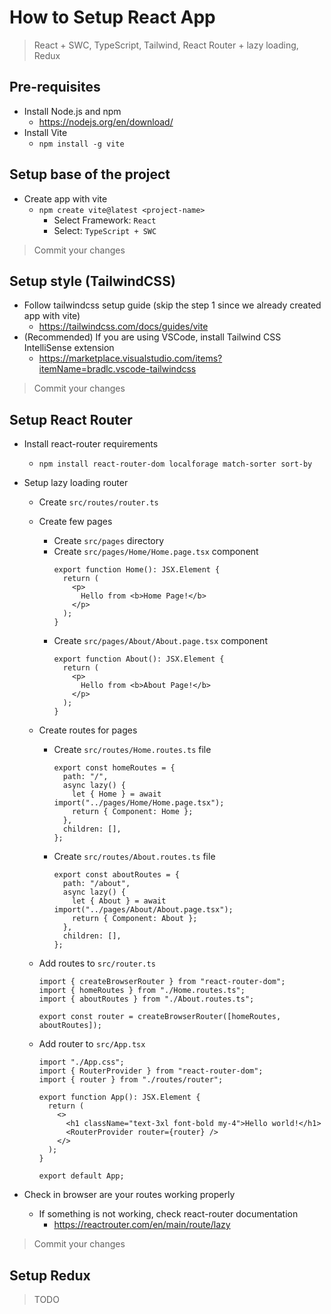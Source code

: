 # How to Setup React App

> React + SWC, TypeScript, Tailwind, React Router + lazy loading, Redux

## Pre-requisites

- Install Node.js and npm
  - https://nodejs.org/en/download/
- Install Vite
  - `npm install -g vite`

## Setup base of the project

- Create app with vite
  - `npm create vite@latest <project-name>`
    - Select Framework: `React`
    - Select: `TypeScript + SWC`

> Commit your changes

## Setup style (TailwindCSS)

- Follow tailwindcss setup guide (skip the step 1 since we already created app with vite)
  - https://tailwindcss.com/docs/guides/vite
- (Recommended) If you are using VSCode, install Tailwind CSS IntelliSense extension
  - https://marketplace.visualstudio.com/items?itemName=bradlc.vscode-tailwindcss

> Commit your changes

## Setup React Router

- Install react-router requirements
  - `npm install react-router-dom localforage match-sorter sort-by`
- Setup lazy loading router

  - Create `src/routes/router.ts`
  - Create few pages
    - Create `src/pages` directory
    - Create `src/pages/Home/Home.page.tsx` component
      ```tsx
      export function Home(): JSX.Element {
        return (
          <p>
            Hello from <b>Home Page!</b>
          </p>
        );
      }
      ```
    - Create `src/pages/About/About.page.tsx` component
      ```tsx
      export function About(): JSX.Element {
        return (
          <p>
            Hello from <b>About Page!</b>
          </p>
        );
      }
      ```
  - Create routes for pages

    - Create `src/routes/Home.routes.ts` file

      ```tsx
      export const homeRoutes = {
        path: "/",
        async lazy() {
          let { Home } = await import("../pages/Home/Home.page.tsx");
          return { Component: Home };
        },
        children: [],
      };
      ```

    - Create `src/routes/About.routes.ts` file

      ```tsx
      export const aboutRoutes = {
        path: "/about",
        async lazy() {
          let { About } = await import("../pages/About/About.page.tsx");
          return { Component: About };
        },
        children: [],
      };
      ```

  - Add routes to `src/router.ts`

    ```tsx
    import { createBrowserRouter } from "react-router-dom";
    import { homeRoutes } from "./Home.routes.ts";
    import { aboutRoutes } from "./About.routes.ts";

    export const router = createBrowserRouter([homeRoutes, aboutRoutes]);
    ```

  - Add router to `src/App.tsx`

    ```tsx
    import "./App.css";
    import { RouterProvider } from "react-router-dom";
    import { router } from "./routes/router";

    export function App(): JSX.Element {
      return (
        <>
          <h1 className="text-3xl font-bold my-4">Hello world!</h1>
          <RouterProvider router={router} />
        </>
      );
    }

    export default App;
    ```

- Check in browser are your routes working properly
  - If something is not working, check react-router documentation
    - https://reactrouter.com/en/main/route/lazy

> Commit your changes

## Setup Redux

> TODO
